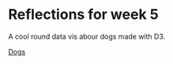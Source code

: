 # Reflections for week 5

 A cool round data vis abour dogs made with D3.

[Dogs](https://nearanddistant.shinyapps.io/Dogs_of_the_Tidyverse/)